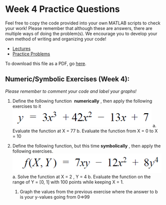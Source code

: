 # Week 4 Practice Questions
Feel free to copy the code provided into your own MATLAB scripts to check your work! Please remember that although these are answers, there are multiple ways of doing the problem(s). We encourage you to develop your own method of writing and organizing your code!
- [Lectures](https://jacksonburns.github.io/MATLAB-Start-to-Finish/Lectures/Lectures-Landing-Page)
- [Practice Problems](https://jacksonburns.github.io/MATLAB-Start-to-Finish/Practice-Problems/Practice-Problems-Landing-Page)

To download this file as a PDF, go [here](https://github.com/JacksonBurns/MATLAB-Start-to-Finish/blob/master/Practice-Problems/Week-4/Mini-Assignment%20Week%204.pdf).

## **Numeric/Symbolic Exercises (Week 4):**
*Please remember to comment your code and label your graphs!*

1. Define the following function ​ **numerically** ​, then apply the following exercises to it
![Image of formula needed for problem 1](formula_1.png)
  a. Evaluate the function at X = 77
  b. Evaluate the function from X = 0 to X = 10

2. Define the following function, but this time ​ **symbolically** ​, then apply the following exercises.
![Image of formula needed for problem 2](formula_2.png)
  a. Solve the function at X = 2 , Y = 4
  b. Evaluate the function on the range of Y = [0, 1] with 100 points while keeping X = 1.
    1. Graph the values from the previous exercise where the answer to b is your y-values going from 0=>99
